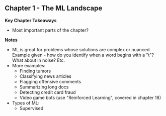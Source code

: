 ## Chapter 1 - The ML Landscape

**Key Chapter Takeaways**
- Most important parts of the chapter?

**Notes**
- ML is great for problems whose solutions are complex or nuanced. Example given - how do you identify when a word begins with a "t"? What about in noise? Etc. 
- More examples:
	- Finding tumors
	- Classifying news articles
	- Flagging offensive comments
	- Summarizing long docs
	- Detecting credit card fraud
	- Video game bots (use "Reinforced Learning", covered in chapter 18)
- Types of ML:
	- Supervised
<!--stackedit_data:
eyJoaXN0b3J5IjpbMjEwMjg2Njc3NywzMDg2NDI4MzNdfQ==
-->